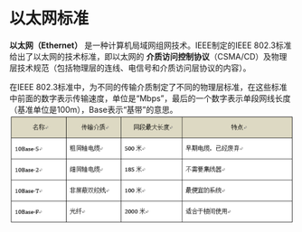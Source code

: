 # 以太网标准
**以太网（Ethernet）** 是一种计算机局域网组网技术。IEEE制定的IEEE 802.3标准给出了以太网的技术标准，即以太网的 **介质访问控制协议**（CSMA/CD）及物理层技术规范（包括物理层的连线、电信号和介质访问层协议的内容）。

在IEEE 802.3标准中，为不同的传输介质制定了不同的物理层标准，在这些标准中前面的数字表示传输速度，单位是“Mbps”，最后的一个数字表示单段网线长度（基准单位是100m），Base表示“基带”的意思。
![Ethernet-Standard](./assets/Ethernet-Standard.png)
